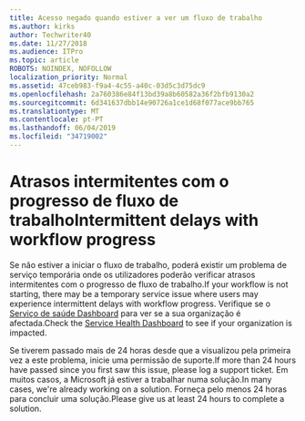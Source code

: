 ```yaml
---
title: Acesso negado quando estiver a ver um fluxo de trabalho
ms.author: kirks
author: Techwriter40
ms.date: 11/27/2018
ms.audience: ITPro
ms.topic: article
ROBOTS: NOINDEX, NOFOLLOW
localization_priority: Normal
ms.assetid: 47ceb983-f9a4-4c55-a40c-03d5c3d75dc9
ms.openlocfilehash: 2a760386e84f13bd39a8b60582a36f2bfb9130a2
ms.sourcegitcommit: 6d341637dbb14e90726a1ce1d68f077ace9bb765
ms.translationtype: MT
ms.contentlocale: pt-PT
ms.lasthandoff: 06/04/2019
ms.locfileid: "34719002"
---
```

# <a name="intermittent-delays-with-workflow-progress"></a><span data-ttu-id="14cda-102">Atrasos intermitentes com o progresso de fluxo de trabalho</span><span class="sxs-lookup"><span data-stu-id="14cda-102">Intermittent delays with workflow progress</span></span>

<span data-ttu-id="14cda-103">Se não estiver a iniciar o fluxo de trabalho, poderá existir um problema de serviço temporária onde os utilizadores poderão verificar atrasos intermitentes com o progresso de fluxo de trabalho.</span><span class="sxs-lookup"><span data-stu-id="14cda-103">If your workflow is not starting, there may be a temporary service issue where users may experience intermittent delays with workflow progress.</span></span> <span data-ttu-id="14cda-104">Verifique se o [Serviço de saúde Dashboard]("https://admin.microsoft.com/AdminPortal/Home#/servicehealth) para ver se a sua organização é afectada.</span><span class="sxs-lookup"><span data-stu-id="14cda-104">Check the [Service Health Dashboard]("https://admin.microsoft.com/AdminPortal/Home#/servicehealth) to see if your organization is impacted.</span></span> 

<span data-ttu-id="14cda-105">Se tiverem passado mais de 24 horas desde que a visualizou pela primeira vez a este problema, inicie uma permissão de suporte.</span><span class="sxs-lookup"><span data-stu-id="14cda-105">If more than 24 hours have passed since you first saw this issue, please log a support ticket.</span></span> <span data-ttu-id="14cda-106">Em muitos casos, a Microsoft já estiver a trabalhar numa solução.</span><span class="sxs-lookup"><span data-stu-id="14cda-106">In many cases, we're already working on a solution.</span></span> <span data-ttu-id="14cda-107">Forneça pelo menos 24 horas para concluir uma solução.</span><span class="sxs-lookup"><span data-stu-id="14cda-107">Please give us at least 24 hours to complete a solution.</span></span>


  

